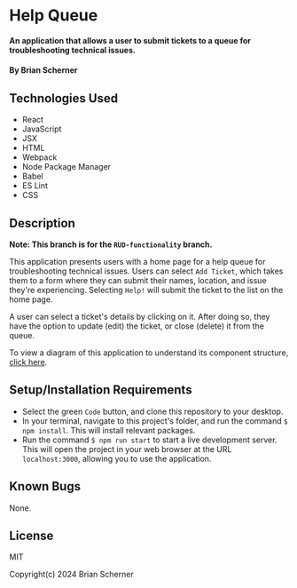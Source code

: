 # Help Queue

#### An application that allows a user to submit tickets to a queue for troubleshooting technical issues.

#### By Brian Scherner

## Technologies Used

* React
* JavaScript
* JSX
* HTML
* Webpack
* Node Package Manager
* Babel
* ES Lint
* CSS

## Description

**Note: This branch is for the `RUD-functionality` branch.**

This application presents users with a home page for a help queue for troubleshooting technical issues. Users can select `Add Ticket`, which takes them to a form where they can submit their names, location, and issue they're experiencing. Selecting `Help!` will submit the ticket to the list on the home page.

A user can select a ticket's details by clicking on it. After doing so, they have the option to update (edit) the ticket, or close (delete) it from the queue.

To view a diagram of this application to understand its component structure, [click here](./Help_Queue_Diagram.drawio.svg).

## Setup/Installation Requirements

* Select the green `Code` button, and clone this repository to your desktop.
* In your terminal, navigate to this project's folder, and run the command `$ npm install`. This will install relevant packages.
* Run the command `$ npm run start` to start a live development server. This will open the project in your web browser at the URL `localhost:3000`, allowing you to use the application.

## Known Bugs

None.

## License

MIT

Copyright(c) 2024 Brian Scherner


